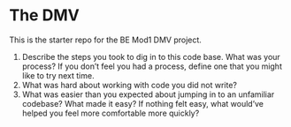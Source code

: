 # The DMV

This is the starter repo for the BE Mod1 DMV project.

1. Describe the steps you took to dig in to this code base. What was your process? If you don’t feel you had a process, define one that you might like to try next time.
2. What was hard about working with code you did not write?
3. What was easier than you expected about jumping in to an unfamiliar codebase? What made it easy? If nothing felt easy, what would’ve helped you feel more comfortable more quickly?